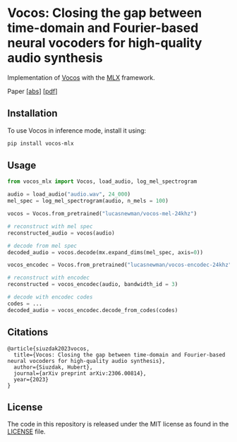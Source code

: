 # Vocos: Closing the gap between time-domain and Fourier-based neural vocoders for high-quality audio synthesis

Implementation of [Vocos](https://github.com/gemelo-ai/vocos) with the [MLX](https://github.com/ml-explore/mlx) framework.

Paper [[abs]](https://arxiv.org/abs/2306.00814) [[pdf]](https://arxiv.org/pdf/2306.00814.pdf)

## Installation

To use Vocos in inference mode, install it using:

```bash
pip install vocos-mlx
```

## Usage

```python
from vocos_mlx import Vocos, load_audio, log_mel_spectrogram

audio = load_audio("audio.wav", 24_000)
mel_spec = log_mel_spectrogram(audio, n_mels = 100)

vocos = Vocos.from_pretrained("lucasnewman/vocos-mel-24khz")

# reconstruct with mel spec
reconstructed_audio = vocos(audio)

# decode from mel spec
decoded_audio = vocos.decode(mx.expand_dims(mel_spec, axis=0))

vocos_encodec = Vocos.from_pretrained("lucasnewman/vocos-encodec-24khz")

# reconstruct with encodec
reconstructed = vocos_encodec(audio, bandwidth_id = 3)

# decode with encodec codes
codes = ...
decoded_audio = vocos_encodec.decode_from_codes(codes)
```

## Citations

```
@article{siuzdak2023vocos,
  title={Vocos: Closing the gap between time-domain and Fourier-based neural vocoders for high-quality audio synthesis},
  author={Siuzdak, Hubert},
  journal={arXiv preprint arXiv:2306.00814},
  year={2023}
}
```

## License

The code in this repository is released under the MIT license as found in the
[LICENSE](LICENSE) file.

